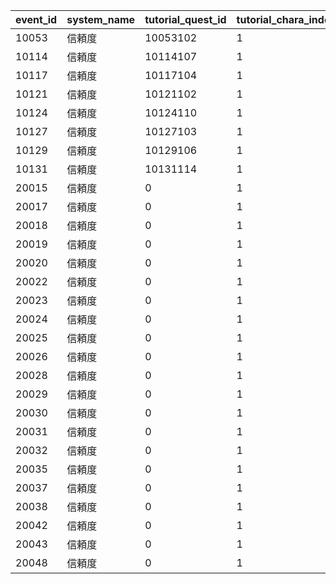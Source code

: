 |event_id|system_name|tutorial_quest_id|tutorial_chara_index|tutorial_story_id|
| --- | --- | --- | --- | --- |
|10053|信頼度|10053102|1|6017101|
|10114|信頼度|10114107|1|6114101|
|10117|信頼度|10117104|1|6090101|
|10121|信頼度|10121102|1|6094101|
|10124|信頼度|10124110|1|6124101|
|10127|信頼度|10127103|1|6100101|
|10129|信頼度|10129106|1|6102101|
|10131|信頼度|10131114|1|6104101|
|20015|信頼度|0|1|0|
|20017|信頼度|0|1|0|
|20018|信頼度|0|1|0|
|20019|信頼度|0|1|0|
|20020|信頼度|0|1|0|
|20022|信頼度|0|1|0|
|20023|信頼度|0|1|0|
|20024|信頼度|0|1|0|
|20025|信頼度|0|1|0|
|20026|信頼度|0|1|0|
|20028|信頼度|0|1|0|
|20029|信頼度|0|1|0|
|20030|信頼度|0|1|0|
|20031|信頼度|0|1|0|
|20032|信頼度|0|1|0|
|20035|信頼度|0|1|0|
|20037|信頼度|0|1|0|
|20038|信頼度|0|1|0|
|20042|信頼度|0|1|0|
|20043|信頼度|0|1|0|
|20048|信頼度|0|1|0|